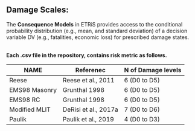 ## Damage Scales:
The **Consequence Models** in ETRiS provides access to the conditional probability distribution (e.g., mean, and standard deviation) of a decision variable DV (e.g., fatalities, economic loss) for prescribed damage states. 

<br>**Each .csv file in the repository, contains risk metric as follows.**

| NAME            | Referenec | N of Damage levels                     |
|------------------- |----------|-------------------------------|
| Reese    | Reese et al., 2011   | 6 (D0 to D5)            | 
| EMS98 Masonry    | Grunthal 1998   | 6 (D0 to D5)        | 
| EMS98 RC   | Grunthal 1998   | 6 (D0 to D5)       | 
| Modified MLIT | DeRisi et al., 2017a| 7 (D0 to D6)       | 
| Paulik  | Paulik et al., 2019   | 4 (D0 to D3)       |

